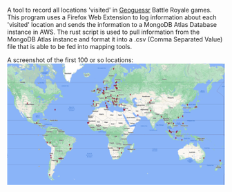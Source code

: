 A tool to record all locations 'visited' in [Geoguessr](https://www.geoguessr.com) Battle Royale games. This program uses a Firefox Web Extension to log information about each 'visited' location and sends the information to a MongoDB Atlas Database instance in AWS. The rust script is used to pull information from the MongoDB Atlas instance and format it into a .csv (Comma Separated Value) file that is able to be fed into mapping tools. 

A screenshot of the first 100 or so locations:
![Image not available](rounds.png)
